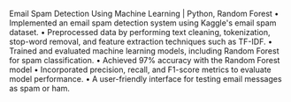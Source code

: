 Email Spam Detection Using Machine Learning | Python, Random Forest
• Implemented an email spam detection system using Kaggle's email spam dataset.
• Preprocessed data by performing text cleaning, tokenization, stop-word removal, and feature extraction techniques such as TF-IDF.
• Trained and evaluated machine learning models, including Random Forest  for spam classification.
• Achieved 97% accuracy with the Random Forest model
• Incorporated precision, recall, and F1-score metrics to evaluate model performance.
• A user-friendly interface for testing email messages as spam or ham.
